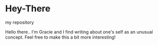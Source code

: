 # Hey-There
my repository

Hello there..
I'm Gracie and I find writing about one's self as an unusual concept.
Feel free to make this a bit more interesting!
